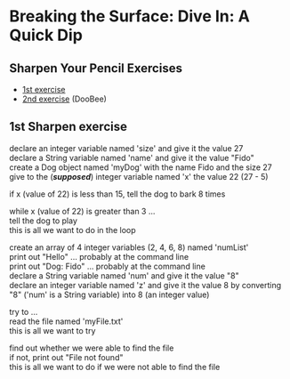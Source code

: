 # Breaking the Surface: Dive In: A Quick Dip

## Sharpen Your Pencil Exercises
- [1st exercise][sype1]
- [2nd exercise][sype2] (DooBee)

## <a name="first_sype"></a>1st Sharpen exercise

declare an integer variable named 'size' and give it the value 27 <br>
declare a String variable named 'name' and give it the value "Fido"<br>
create a Dog object named 'myDog' with the name Fido and the size 27<br>
give to the (***supposed***) integer variable named 'x' the value 22 (27 - 5)<br>

if x (value of 22) is less than 15, tell the dog to bark 8 times<br>

while x (value of 22) is greater than 3 ...<br>
tell the dog to play<br>
this is all we want to do in the loop<br>

create an array of 4 integer variables (2, 4, 6, 8) named 'numList'<br>
print out "Hello" ... probably at the command line<br>
print out "Dog: Fido" ... probably at the command line<br>
declare a String variable named 'num' and give it the value "8"<br>
declare an integer variable named 'z' and give it the value 8 by converting "8" ('num' is a String variable) into 8 (an integer value)<br>

try to ...<br>
read the file named 'myFile.txt'<br>
this is all we want to try

find out whether we were able to find the file<br>
if not, print out "File not found"<br>
this is all we want to do if we were not able to find the file<br>

[sype1]: #first_sype
[sype2]: https://github.com/Ange-TOSSOU/Dive_into_Java_with_10_Books/tree/main/head_first_java/chapter_1/sharpen_your_pencil/DooBee.java

